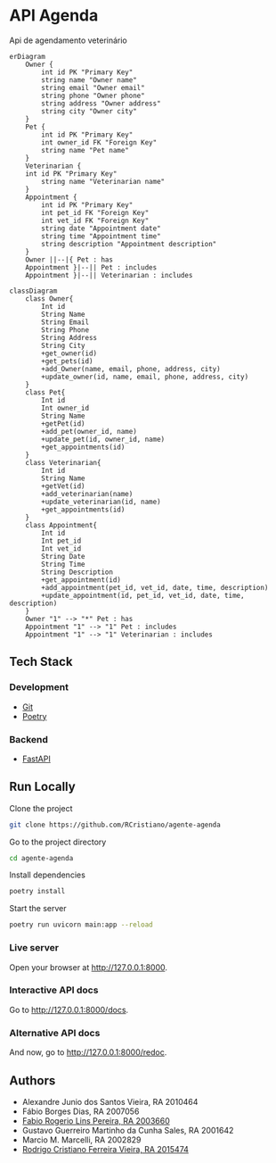 # API Agenda

Api de agendamento veterinário

```mermaid
erDiagram
    Owner {
        int id PK "Primary Key"
        string name "Owner name"
        string email "Owner email"
        string phone "Owner phone"
        string address "Owner address"
        string city "Owner city"
    }
    Pet {
        int id PK "Primary Key"
        int owner_id FK "Foreign Key"
        string name "Pet name"
    }
    Veterinarian {
    int id PK "Primary Key"
        string name "Veterinarian name"
    }
    Appointment {
        int id PK "Primary Key"
        int pet_id FK "Foreign Key"
        int vet_id FK "Foreign Key"
        string date "Appointment date"
        string time "Appointment time"
        string description "Appointment description"
    }
    Owner ||--|{ Pet : has
    Appointment }|--|| Pet : includes
    Appointment }|--|| Veterinarian : includes
```

```mermaid
classDiagram
    class Owner{
        Int id
        String Name
        String Email
        String Phone
        String Address
        String City
        +get_owner(id)
        +get_pets(id)
        +add_Owner(name, email, phone, address, city)
        +update_owner(id, name, email, phone, address, city)
    }
    class Pet{
        Int id
        Int owner_id
        String Name
        +getPet(id)
        +add_pet(owner_id, name)
        +update_pet(id, owner_id, name)
        +get_appointments(id)
    }
    class Veterinarian{
        Int id
        String Name
        +getVet(id)
        +add_veterinarian(name)
        +update_veterinarian(id, name)
        +get_appointments(id)
    }
    class Appointment{
        Int id
        Int pet_id
        Int vet_id
        String Date
        String Time
        String Description
        +get_appointment(id)
        +add_appointment(pet_id, vet_id, date, time, description)
        +update_appointment(id, pet_id, vet_id, date, time, description)
    }
    Owner "1" --> "*" Pet : has
    Appointment "1" --> "1" Pet : includes
    Appointment "1" --> "1" Veterinarian : includes
```

## Tech Stack

### Development

- [Git](https://git-scm.com/)
- [Poetry](https://python-poetry.org/)

### Backend

- [FastAPI](https://fastapi.tiangolo.com/)

## Run Locally

Clone the project

```bash
git clone https://github.com/RCristiano/agente-agenda
```

Go to the project directory

```bash
cd agente-agenda
```

Install dependencies

```bash
poetry install
```

Start the server

```bash
poetry run uvicorn main:app --reload
```

### Live server

Open your browser at http://127.0.0.1:8000.

### Interactive API docs

Go to http://127.0.0.1:8000/docs.

### Alternative API docs

And now, go to http://127.0.0.1:8000/redoc.

## Authors

- Alexandre Junio dos Santos Vieira, RA 2010464
- Fábio Borges Dias, RA 2007056
- [Fabio Rogerio Lins Pereira, RA 2003660](https://github.com/frlps)
- Gustavo Guerreiro Martinho da Cunha Sales, RA 2001642
- Marcio M. Marcelli, RA 2002829
- [Rodrigo Cristiano Ferreira Vieira, RA 2015474](https://www.github.com/RCristiano)
